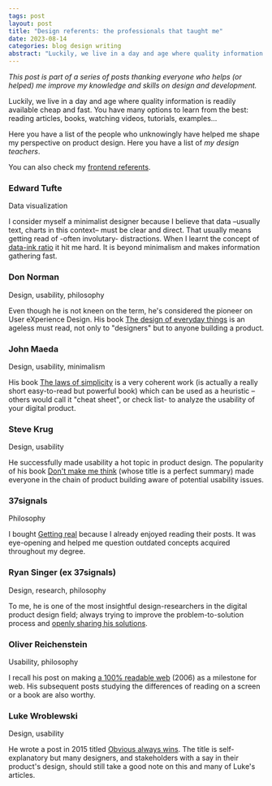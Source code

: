 ```yaml
---
tags: post
layout: post
title: "Design referents: the professionals that taught me"
date: 2023-08-14
categories: blog design writing
abstract: "Luckily, we live in a day and age where quality information is readily available cheap and fast."
---
```


_This post is part of a series of posts thanking everyone who helps (or helped) me improve my knowledge and skills on design and development._

<!--
As any visitor can see, I write very sparingly. There are two main reasons: I simply prefer to spend the time doing something else; I only want to write things that can endure the passing of time as gracefully as possible.
-->

Luckily, we live in a day and age where quality information is readily available cheap and fast. You have many options to learn from the best: reading articles, books, watching videos, tutorials, examples...

Here you have a list of the people who unknowingly have helped me shape my perspective on product design. Here you have a list of *my design teachers*.

You can also check my [frontend referents](/blog/2022-08-20-referents-frontend).

### Edward Tufte

<p class="mc-Post_Meta">Data visualization</p>

I consider myself a minimalist designer because I believe that data –usually text, charts in this context– must be clear and direct. That usually means getting read of -often involutary- distractions. When I learnt the concept of [data-ink ratio](https://en.wikipedia.org/wiki/Edward_Tufte#Work) it hit me hard. It is beyond minimalism and makes information gathering fast.

### Don Norman

<p class="mc-Post_Meta">Design, usability, philosophy</p>

Even though he is not kneen on the term, he's considered the pioneer on User eXperience Design. His book [The design of everyday things](https://en.wikipedia.org/wiki/The_Design_of_Everyday_Things) is an ageless must read, not only to "designers" but to anyone building a product.

### John Maeda

<p class="mc-Post_Meta">Design, usability, minimalism</p>

His book [The laws of simplicity](https://lawsofsimplicity.com) is a very coherent work (is actually a really short easy-to-read but powerful book) which can be used as a heuristic –others would call it "cheat sheet", or check list- to analyze the usability of your digital product.

### Steve Krug

<p class="mc-Post_Meta">Design, usability</p>

He successfully made usability a hot topic in product design. The popularity of his book [Don't make me think](https://en.wikipedia.org/wiki/Don%27t_Make_Me_Think) (whose title is a perfect summary) made everyone in the chain of product building aware of potential usability issues.

### 37signals

<p class="mc-Post_Meta">Philosophy</p>

I bought [Getting real](https://basecamp.com/gettingreal) because I already enjoyed reading their posts. It was eye-opening and helped me question outdated concepts acquired throughout my degree.

### Ryan Singer (ex 37signals)

<p class="mc-Post_Meta">Design, research, philosophy</p>

To me, he is one of the most insightful design-researchers in the digital product design field; always trying to improve the problem-to-solution process and [openly sharing his solutions](https://www.feltpresence.com).

### Oliver Reichenstein

<p class="mc-Post_Meta">Usability, philosophy</p>

I recall his post on making [a 100% readable web](https://ia.net/topics/100e2r) (2006) as a milestone for web. His subsequent posts studying the differences of reading on a screen or a book are also worthy.

### Luke Wroblewski

<p class="mc-Post_Meta">Design, usability</p>

He wrote a post in 2015 titled [Obvious always wins](https://www.lukew.com/ff/entry.asp?1945). The title is self-explanatory but many designers, and stakeholders with a say in their product's design, should still take a good note on this and many of Luke's articles.

